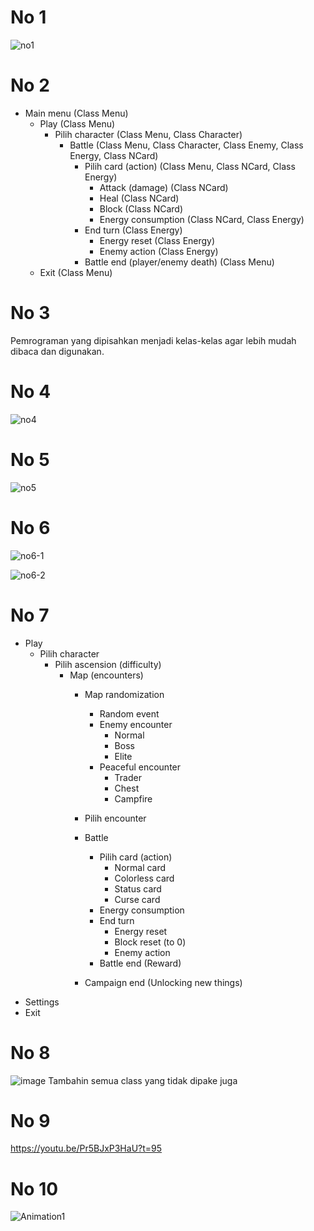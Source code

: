 # No 1
![no1](https://github.com/Seirez/Slay-the-Spire-clone-OOP-Final-Assignment/assets/94272100/6dfa1345-3543-4a40-8e83-7198f36bcd3f)


# No 2
- Main menu (Class Menu)
    - Play (Class Menu)
        - Pilih character (Class Menu, Class Character)
            - Battle (Class Menu, Class Character, Class Enemy, Class Energy, Class NCard)
                - Pilih card (action) (Class Menu, Class NCard, Class Energy)
                    - Attack (damage) (Class NCard)
                    - Heal (Class NCard)
                    - Block (Class NCard)
                    - Energy consumption (Class NCard, Class Energy)
                - End turn (Class Energy)
                    - Energy reset (Class Energy)
                    - Enemy action (Class Energy)
                - Battle end (player/enemy death) (Class Menu)
    - Exit (Class Menu)

# No 3
Pemrograman yang dipisahkan menjadi kelas-kelas agar lebih mudah dibaca dan digunakan.

# No 4
![no4](https://github.com/Seirez/Slay-the-Spire-clone-OOP-Final-Assignment/assets/94272100/cf08fec1-e641-47b7-90fa-6b41981bce31)


# No 5
![no5](https://github.com/Seirez/Slay-the-Spire-clone-OOP-Final-Assignment/assets/94272100/9ad1437b-73cc-4026-987d-7469e9c72025)


# No 6
![no6-1](https://github.com/Seirez/Slay-the-Spire-clone-OOP-Final-Assignment/assets/94272100/3f535cff-576c-4dc5-83d2-d4e201a871ef)
  
![no6-2](https://github.com/Seirez/Slay-the-Spire-clone-OOP-Final-Assignment/assets/94272100/53f934d3-37ed-4b32-bf43-c60a95ca4335)

# No 7
- Play
    - Pilih character
        - Pilih ascension (difficulty)
            - Map (encounters)
                - Map randomization
                    - Random event
                    - Enemy encounter
                        - Normal
                        - Boss
                        - Elite
                    - Peaceful encounter
                        - Trader
                        - Chest
                        - Campfire

                - Pilih encounter

                - Battle
                    - Pilih card (action)
                        - Normal card
                        - Colorless card
                        - Status card
                        - Curse card
                    - Energy consumption
                    - End turn
                        - Energy reset
                        - Block reset (to 0)
                        - Enemy action
                    - Battle end (Reward)

                - Campaign end (Unlocking new things)
- Settings
- Exit

# No 8
![image](https://github.com/Seirez/Slay-the-Spire-clone-OOP-Final-Assignment/assets/94272100/b400561d-782c-488c-9823-6b315e198636)
Tambahin semua class yang tidak dipake juga

# No 9
https://youtu.be/Pr5BJxP3HaU?t=95

# No 10
![Animation1](https://github.com/Seirez/Slay-the-Spire-clone-OOP-Final-Assignment/assets/94272100/c3571423-4c5f-4d85-9600-756184f9f6f3)
